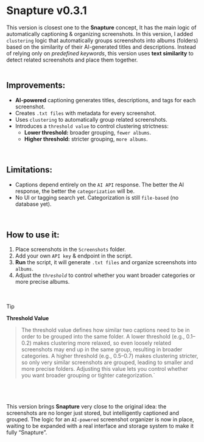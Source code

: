 # Snapture v0.3.1

This version is closest one to the **Snapture** concept, It has the main logic of automatically captioning & organizing screenshots. In this version, I added `clustering` logic that automatically groups screenshots into albums (folders) based on the similarity of their AI-generated titles and descriptions. Instead of relying only on *predefined keywords*, this version uses **text similarity** to detect related screenshots and place them together. <br><br>


## Improvements:

- **AI-powered** captioning generates titles, descriptions, and tags for each screenshot.
- Creates `.txt files` with metadata for every screenshot.
- Uses `clustering` to automatically group related screenshots.
- Introduces a `threshold value` to control clustering strictness:
  - **Lower threshold:** broader grouping, `fewer albums`.
  - **Higher threshold:** stricter grouping, `more albums`.
 
<br>

## Limitations:

- Captions depend entirely on the `AI API` response. The better the AI response, the better the `categorization` will be.
- No UI or tagging search yet. Categorization is still `file-based` (no database yet).

<br>

## How to use it:

1. Place screenshots in the `Screenshots` folder.
2. Add your own `API key` & endpoint in the script.
3. **Run** the script, it will generate `.txt files` and organize screenshots into `albums`.
4. Adjust the *`threshold`* to control whether you want broader categories or more precise albums. <br><br><br>

> [!TIP]
> **Threshold Value**

> The threshold value defines how similar two captions need to be in order to be grouped into the same folder. A lower threshold (e.g., 0.1–0.2) makes clustering more relaxed, so even loosely related screenshots may end up in the same group, resulting in broader categories. A higher threshold (e.g., 0.5–0.7) makes clustering stricter, so only very similar screenshots are grouped, leading to smaller and more precise folders. Adjusting this value lets you control whether you want broader grouping or tighter categorization.`

<br><br><br> This version brings **Snapture** very close to the original idea: the screenshots are no longer just stored, but intelligently captioned and grouped. The logic for an `AI-powered` screenshot organizer is now in place, waiting to be expanded with a real interface and storage system to make it fully “Snapture”.

